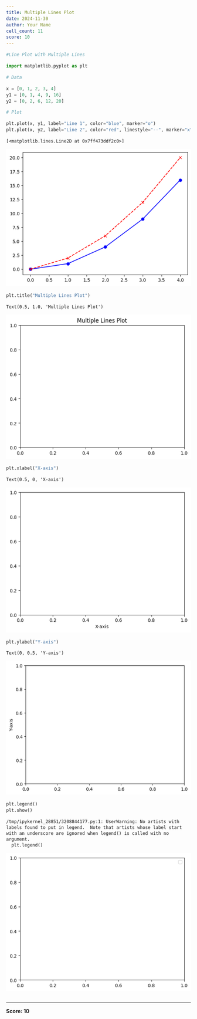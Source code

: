 ```yaml
---
title: Multiple Lines Plot
date: 2024-11-30
author: Your Name
cell_count: 11
score: 10
---
```


```python
#Line Plot with Multiple Lines
```


```python
import matplotlib.pyplot as plt
```


```python
# Data
```


```python
x = [0, 1, 2, 3, 4]
y1 = [0, 1, 4, 9, 16]
y2 = [0, 2, 6, 12, 20]
```


```python
# Plot
```


```python
plt.plot(x, y1, label="Line 1", color="blue", marker="o")
plt.plot(x, y2, label="Line 2", color="red", linestyle="--", marker="x")
```




    [<matplotlib.lines.Line2D at 0x7ff473ddf2c0>]




    
![png](multiple_lines_plot_files/multiple_lines_plot_5_1.png)
    



```python
plt.title("Multiple Lines Plot")
```




    Text(0.5, 1.0, 'Multiple Lines Plot')




    
![png](multiple_lines_plot_files/multiple_lines_plot_6_1.png)
    



```python
plt.xlabel("X-axis")
```




    Text(0.5, 0, 'X-axis')




    
![png](multiple_lines_plot_files/multiple_lines_plot_7_1.png)
    



```python
plt.ylabel("Y-axis")
```




    Text(0, 0.5, 'Y-axis')




    
![png](multiple_lines_plot_files/multiple_lines_plot_8_1.png)
    



```python
plt.legend()
plt.show()
```

    /tmp/ipykernel_28851/3208844177.py:1: UserWarning: No artists with labels found to put in legend.  Note that artists whose label start with an underscore are ignored when legend() is called with no argument.
      plt.legend()



    
![png](multiple_lines_plot_files/multiple_lines_plot_9_1.png)
    



```python

```


---
**Score: 10**

